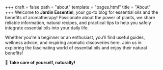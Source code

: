 +++
draft = false
path = "about"
template = "pages.html"
title = "About"
+++
Welcome to **Jardin Essentiel**, your go-to blog for essential oils and the benefits of aromatherapy! Passionate about the power of plants, we share reliable information, natural recipes, and practical tips to help you safely integrate essential oils into your daily life.

Whether you're a beginner or an enthusiast, you’ll find useful guides, wellness advice, and inspiring aromatic discoveries here. Join us in exploring the fascinating world of essential oils and enjoy their natural benefits!

**🌿 Take care of yourself, naturally!**
